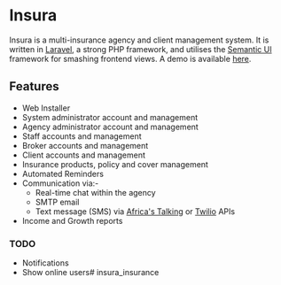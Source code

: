 # Insura

Insura is a multi-insurance agency and client management system. It is written in [Laravel](https://laravel.com), a strong PHP framework, and utilises the [Semantic UI](https://semantic-ui.com) framework for smashing frontend views. A demo is available [here](https://insura.simcycreative.com).

## Features

- Web Installer
- System administrator account and management
- Agency administrator account and management
- Staff accounts and management
- Broker accounts and management
- Client accounts and management
- Insurance products, policy and cover management
- Automated Reminders
- Communication via:-
  - Real-time chat within the agency
  - SMTP email
  - Text message (SMS) via [Africa's Talking](https://africastalking.com) or [Twilio](https://twilio.com) APIs
- Income and Growth reports

### TODO
- Notifications
- Show online users# insura_insurance
